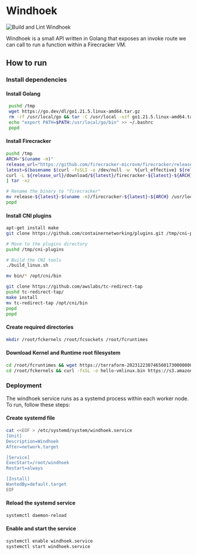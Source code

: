 # Windhoek

![Build and Lint Windhoek](https://github.com/runvelocity/windhoek/actions/workflows/build-windhoek.yaml/badge.svg)

Windhoek is a small API written in Golang that exposes an invoke route we can call to run a function within a Firecracker VM.

## How to run

### Install dependencies

#### Install Golang
```bash
 pushd /tmp
 wget https://go.dev/dl/go1.21.5.linux-amd64.tar.gz
 rm -rf /usr/local/go && tar -C /usr/local -xzf go1.21.5.linux-amd64.tar.gz
 echo "export PATH=$PATH:/usr/local/go/bin" >> ~/.bashrc
 popd
```

#### Install Firecracker
```bash
pushd /tmp
ARCH="$(uname -m)"
release_url="https://github.com/firecracker-microvm/firecracker/releases"
latest=$(basename $(curl -fsSLI -o /dev/null -w  %{url_effective} ${release_url}/latest))
curl -L ${release_url}/download/${latest}/firecracker-${latest}-${ARCH}.tgz \
| tar -xz

# Rename the binary to "firecracker"
mv release-${latest}-$(uname -m)/firecracker-${latest}-${ARCH} /usr/local/bin/firecracker
popd
```

#### Install CNI plugins
```bash
apt-get install make
git clone https://github.com/containernetworking/plugins.git /tmp/cni-plugins

# Move to the plugins directory
pushd /tmp/cni-plugins

# Build the CNI tools
./build_linux.sh

mv bin/* /opt/cni/bin

git clone https://github.com/awslabs/tc-redirect-tap
pushd tc-redirect-tap/
make install
mv tc-redirect-tap /opt/cni/bin
popd
popd
```

#### Create required directories

```bash
mkdir /root/fckernels /root/fcsockets /root/fcruntimes
```

#### Download Kernel and Runtime root filesystem

```bash
cd /root/fcruntimes && wget https://terraform-20231223074656017300000001.s3.amazonaws.com/rootfs/nodejs-runtime/nodejs-runtime.ext4
cd /root/fckernels && curl -fsSL -o hello-vmlinux.bin https://s3.amazonaws.com/spec.ccfc.min/img/hello/kernel/hello-vmlinux.bin

```

### Deployment

The windhoek service runs as a systemd process within each worker node. To run, follow these steps:

#### Create systemd file

```bash
cat <<EOF > /etc/systemd/system/windhoek.service
[Unit]
Description=Windhoek
After=network.target

[Service]
ExecStart=/root/windhoek
Restart=always

[Install]
WantedBy=default.target
EOF
```

#### Reload the systemd service 
```bash
systemctl daemon-reload
```

#### Enable and start the service
```bash
systemctl enable windhoek.service
systemctl start windhoek.service
```
